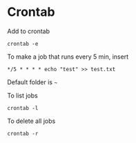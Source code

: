 # Crontab

Add to crontab

`crontab -e`

To make a job that runs every 5 min, insert

`*/5 * * * * echo "test" >> test.txt`

Default folder is `~`

To list jobs

`crontab -l`

To delete all jobs

`crontab -r`
